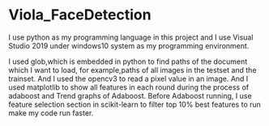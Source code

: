 # Viola_FaceDetection

I use python as my programming language in this project and I use Visual Studio 2019 under windows10 system as my programming environment.

I used glob,which is embedded in python to find paths of the document which I want to load, for example,paths of all images in the testset and the  trainset. And I used the opencv3 to read a pixel value in an image.  And I  used matplotlib to show all features in each round during the process of adaboost and Trend graphs of Adaboost. Before Adaboost running, I use feature selection section in scikit-learn to filter top 10% best features to run make my code run faster.

